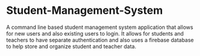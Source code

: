 # Student-Management-System
A command line based student management system application that allows for new users and also existing users to login. It allows for students and teachers to have separate authentication and also uses a firebase database to help store and organize student and teacher data. 

